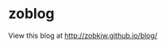 zoblog
======

View this blog at <a href="http://zobkiw.github.io/blog/">http://zobkiw.github.io/blog/</a>

